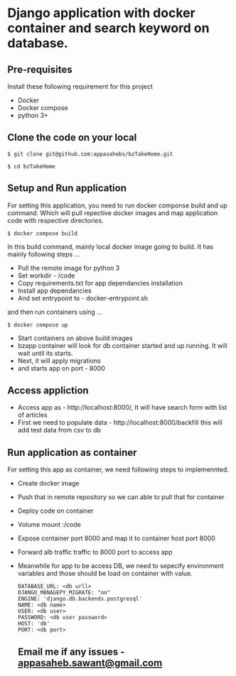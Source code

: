 Django application with docker container and search keyword on database.
======================

Pre-requisites
----------------------
Install these following requirement for this project
- Docker
- Docker compose
- python 3+

## Clone the code on your local

```$ git clone git@github.com:appasahebs/bzTakeHome.git ```

```$ cd bzTakeHome ```

## Setup and Run application
For setting this application, you need to run docker componse build and up command. Which will pull repective docker images and map application code with respective directories.

```$ docker compose build ```

In this build command, mainly local docker image going to build. It has mainly following steps ... 
- Pull the remote image for python 3
- Set workdir - /code
- Copy requirements.txt for app dependancies installation 
- Install app dependancies
- And set entrypoint to - docker-entrypoint.sh

and then run containers using ...

```$ docker compose up ```

- Start containers on above build images
- bzapp container will look for db container started and up running. It will wait until its starts.
- Next, it will apply migrations
- and starts app on port - 8000

## Access appliction

- Access app as - http://localhost:8000/, It will have search form with list of articles
- First we need to populate data - http://localhost:8000/backfill this will add test data from csv to db


## Run application as container
For setting this app as container, we need following steps to implemennted.
- Create docker image 
- Push that in remote repository so we can able to pull that for container
- Deploy code on container
- Volume mount <deploy code directoy>:/code
- Expose container port 8000 and map it to container host port 8000
- Forward alb traffic traffic to 8000 port to access app
- Meanwhile for app to be access DB, we need to sepecify environment variables and those should be load on container with value.

  ```
  DATABASE_URL: <db urll>
  DJANGO_MANAGEPY_MIGRATE: "on"
  ENGINE: 'django.db.backends.postgresql'
  NAME: <db name>
  USER: <db user>
  PASSWORD: <db user password>
  HOST: 'db'
  PORT: <db port>

  ```
  
  ## Email me if any issues - appasaheb.sawant@gmail.com

  
